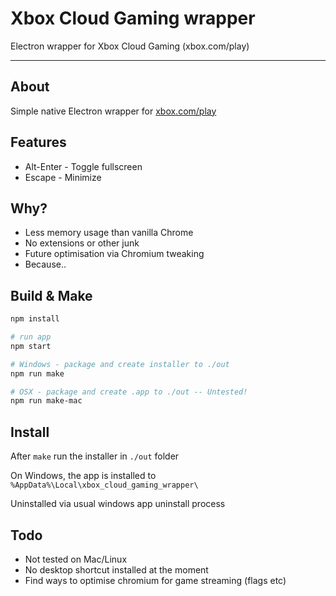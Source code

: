 # Xbox Cloud Gaming wrapper
Electron wrapper for Xbox Cloud Gaming (xbox.com/play)

----

## About

Simple native Electron wrapper for [xbox.com/play](xbox.com/play)

## Features

* Alt-Enter - Toggle fullscreen
* Escape - Minimize

## Why?

* Less memory usage than vanilla Chrome
* No extensions or other junk
* Future optimisation via Chromium tweaking
* Because..

## Build & Make

```sh
npm install

# run app
npm start

# Windows - package and create installer to ./out
npm run make

# OSX - package and create .app to ./out -- Untested!
npm run make-mac
```

## Install

After ``make`` run the installer in ``./out`` folder

On Windows, the app is installed to ``%AppData%\Local\xbox_cloud_gaming_wrapper\``

Uninstalled via usual windows app uninstall process

## Todo

* Not tested on Mac/Linux
* No desktop shortcut installed at the moment
* Find ways to optimise chromium for game streaming (flags etc)
